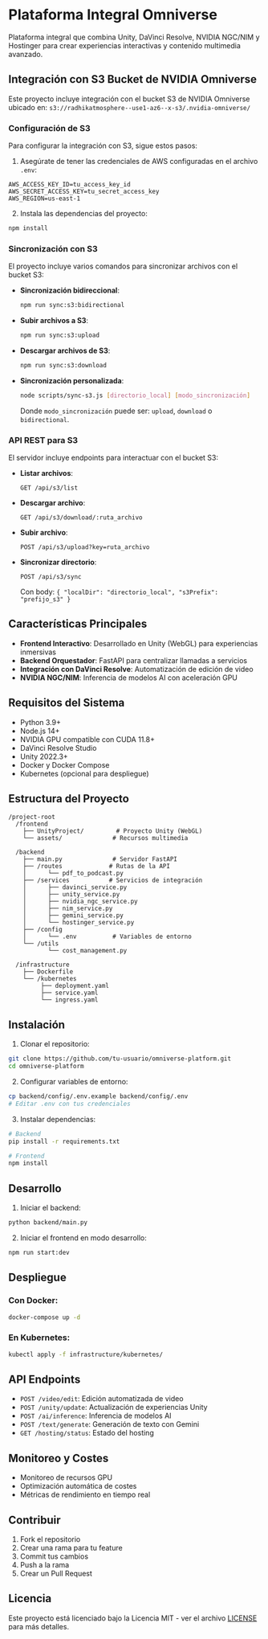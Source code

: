 # Plataforma Integral Omniverse

Plataforma integral que combina Unity, DaVinci Resolve, NVIDIA NGC/NIM y Hostinger para crear experiencias interactivas y contenido multimedia avanzado.

## Integración con S3 Bucket de NVIDIA Omniverse

Este proyecto incluye integración con el bucket S3 de NVIDIA Omniverse ubicado en:
`s3://radhikatmosphere--use1-az6--x-s3/.nvidia-omniverse/`

### Configuración de S3

Para configurar la integración con S3, sigue estos pasos:

1. Asegúrate de tener las credenciales de AWS configuradas en el archivo `.env`:

```
AWS_ACCESS_KEY_ID=tu_access_key_id
AWS_SECRET_ACCESS_KEY=tu_secret_access_key
AWS_REGION=us-east-1
```

2. Instala las dependencias del proyecto:

```bash
npm install
```

### Sincronización con S3

El proyecto incluye varios comandos para sincronizar archivos con el bucket S3:

- **Sincronización bidireccional**:
  ```bash
  npm run sync:s3:bidirectional
  ```

- **Subir archivos a S3**:
  ```bash
  npm run sync:s3:upload
  ```

- **Descargar archivos de S3**:
  ```bash
  npm run sync:s3:download
  ```

- **Sincronización personalizada**:
  ```bash
  node scripts/sync-s3.js [directorio_local] [modo_sincronización]
  ```
  Donde `modo_sincronización` puede ser: `upload`, `download` o `bidirectional`.

### API REST para S3

El servidor incluye endpoints para interactuar con el bucket S3:

- **Listar archivos**:
  ```
  GET /api/s3/list
  ```

- **Descargar archivo**:
  ```
  GET /api/s3/download/:ruta_archivo
  ```

- **Subir archivo**:
  ```
  POST /api/s3/upload?key=ruta_archivo
  ```

- **Sincronizar directorio**:
  ```
  POST /api/s3/sync
  ```
  Con body: `{ "localDir": "directorio_local", "s3Prefix": "prefijo_s3" }`

## Características Principales

- **Frontend Interactivo**: Desarrollado en Unity (WebGL) para experiencias inmersivas
- **Backend Orquestador**: FastAPI para centralizar llamadas a servicios
- **Integración con DaVinci Resolve**: Automatización de edición de video
- **NVIDIA NGC/NIM**: Inferencia de modelos AI con aceleración GPU

## Requisitos del Sistema

- Python 3.9+
- Node.js 14+
- NVIDIA GPU compatible con CUDA 11.8+
- DaVinci Resolve Studio
- Unity 2022.3+
- Docker y Docker Compose
- Kubernetes (opcional para despliegue)

## Estructura del Proyecto

```
/project-root
  /frontend
    ├── UnityProject/         # Proyecto Unity (WebGL)
    └── assets/              # Recursos multimedia
    
  /backend
    ├── main.py              # Servidor FastAPI
    ├── /routes             # Rutas de la API
    │      └── pdf_to_podcast.py
    ├── /services           # Servicios de integración
    │      ├── davinci_service.py
    │      ├── unity_service.py
    │      ├── nvidia_ngc_service.py
    │      ├── nim_service.py
    │      ├── gemini_service.py
    │      └── hostinger_service.py
    ├── /config
    │      └── .env          # Variables de entorno
    └── /utils
           └── cost_management.py

  /infrastructure
    ├── Dockerfile
    └── /kubernetes
         ├── deployment.yaml
         ├── service.yaml
         └── ingress.yaml
```

## Instalación

1. Clonar el repositorio:
```bash
git clone https://github.com/tu-usuario/omniverse-platform.git
cd omniverse-platform
```

2. Configurar variables de entorno:
```bash
cp backend/config/.env.example backend/config/.env
# Editar .env con tus credenciales
```

3. Instalar dependencias:
```bash
# Backend
pip install -r requirements.txt

# Frontend
npm install
```

## Desarrollo

1. Iniciar el backend:
```bash
python backend/main.py
```

2. Iniciar el frontend en modo desarrollo:
```bash
npm run start:dev
```

## Despliegue

### Con Docker:
```bash
docker-compose up -d
```

### En Kubernetes:
```bash
kubectl apply -f infrastructure/kubernetes/
```

## API Endpoints

- `POST /video/edit`: Edición automatizada de video
- `POST /unity/update`: Actualización de experiencias Unity
- `POST /ai/inference`: Inferencia de modelos AI
- `POST /text/generate`: Generación de texto con Gemini
- `GET /hosting/status`: Estado del hosting

## Monitoreo y Costes

- Monitoreo de recursos GPU
- Optimización automática de costes
- Métricas de rendimiento en tiempo real

## Contribuir

1. Fork el repositorio
2. Crear una rama para tu feature
3. Commit tus cambios
4. Push a la rama
5. Crear un Pull Request

## Licencia

Este proyecto está licenciado bajo la Licencia MIT - ver el archivo [LICENSE](LICENSE) para más detalles.